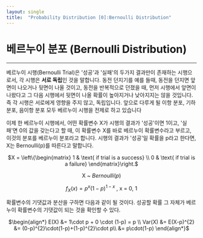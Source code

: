 ```yaml
---
layout: single
title:  "Probability Distribution [0]:Bernoulli Distribution"
---
```


# 베르누이 분포 (Bernoulli Distribution)

---
베르누이 시행(Bernoulli Trial)은 '성공'과 '실패'의 두가지 결과만이 존재하는 시행으로서, 각 시행은 **서로 독립**인 것을 말합니다. 동전 던지기를 예를 들때, 동전을 던지면 앞면이 나오거나 뒷면이 나올 것이고, 동전을 반복적으로 던졌을 때, 먼저 시행에서 앞면이 나왔다고 그 다음 시행에서 뒷면이 나올 확률이 높아지거나 낮아지지는 않을 것입니다. 즉 각 시행은 서로에게 영향을 주지 않고, 독립입니다. 앞으로 다루게 될 이항 분포, 기하 분포, 음이항 분포 모두 베르누이 시행을 전제로 하고 있습니다 

이제 한 베르누이 시행에서, 어떤 확률변수 X가 시행의 결과가 '성공'이면 1이고, '실패'면 0의 값을 갖는다고 할 때, 이 확률변수 X를 바로 베르누이 확률변수라고 부르고, 이것의 분포를 베르누이 분포라고 합니다. 시행의 결과가 '성공'일 확률을 p라고 한다면, X는 Bernoulli(p)를 따른다고 말합니다.

<div style="text-align:center">

$X = \left\{\begin{matrix}
1 & \text{ if trial is a success} \\ 
0 & \text{ if trial is a failure}
\end{matrix}\right.$

 X ~ $Bernoulli(p)$

$f_{X}(x) = p^x(1-p)^{1-x}$ , x = 0, 1 
</div>

확률변수의 기댓값과 분산을 구하면 다음과 같이 될 것이다. 성공할 확률 그 자체가 베르누이 확률변수의 기댓값이 되는 것을 확인할 수 있다.

<div style="text-align:center">
$\begin{align*}
E(X) &= 1\cdot p + 0 \cdot (1-p) = p \\
Var(X) &= E(X-p)^{2}
 &= (0-p)^{2}\cdot(1-p)+(1-p)^{2}\cdot p\\
 &= p\cdot(1-p)
\end{align*}$
</div>
